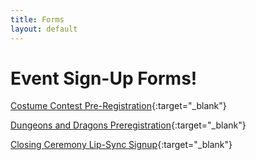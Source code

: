 ```yaml
---
title: Forms
layout: default
---
```


# Event Sign-Up Forms! 
[Costume Contest Pre-Registration](https://docs.google.com/forms/d/e/1FAIpQLSdYtKfpR4TWNGrzbs9Q1X3hZbj8jQzWnxTpJ9K1yFoKK20ssA/formrestricted){:target="_blank"} <p>
[Dungeons and Dragons Preregistration](https://docs.google.com/forms/d/e/1FAIpQLSeylsqFiFMhuVEQVyX_A4QzLJR2mlGQcqLE3_8l_s2G-ZuqTg/viewform){:target="_blank"} <p>
[Closing Ceremony Lip-Sync Signup](https://docs.google.com/forms/d/e/1FAIpQLSer3gBI-JzhXn0If4ib2b3YzYaOIy4G98SbblMHtAK-09YG-g/formrestricted){:target="_blank"}
